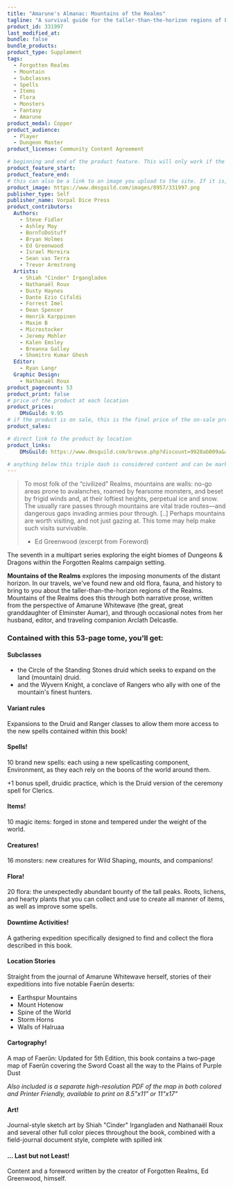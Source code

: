 ```yaml
---
title: "Amarune's Almanac: Mountains of the Realms"
tagline: "A survival guide for the taller-than-the-horizon regions of Forgotten Realms"
product_id: 331997
last_modified_at:
bundle: false
bundle_products:
product_type: Supplement
tags:
  - Forgotten Realms
  - Mountain
  - Subclasses
  - Spells
  - Items
  - Flora
  - Monsters
  - Fantasy
  - Amarune
product_medal: Copper
product_audience:
  - Player
  - Dungeon Master
product_license: Community Content Agreement

# beginning and end of the product feature. This will only work if the site is updated within several weeks of when the feature is supposed to happen. Making a new post counts as updating.
product_feature_start: 
product_feature_end: 
# this can also be a link to an image you upload to the site. If it is, it must start with a "/" or be a full link
product_image: https://www.dmsguild.com/images/8957/331997.png
publisher_type: Self
publisher_name: Vorpal Dice Press
product_contributors:
  Authors:
    - Steve Fidler
    - Ashley May
    - BornToDoStuff
    - Bryan Holmes
    - Ed Greenwood
    - Israel Moreira
    - Sean vas Terra
    - Trevor Armstrong
  Artists:
    - Shiah "Cinder" Irgangladen
    - Nathanaël Roux
    - Dusty Haynes
    - Dante Ezio Cifaldi
    - Forrest Imel
    - Dean Spencer
    - Henrik Karppinen
    - Maxim B
    - Microstocker
    - Jeremy Mohler
    - Kalen Emsley
    - Breanna Galley
    - Shomitro Kumar Ghosh
  Editor:
    - Ryan Langr
  Graphic Design:
    - Nathanaël Roux
product_pagecount: 53
product_print: false
# price of the product at each location
product_prices:
    DMsGuild: 9.95
# if the product is on sale, this is the final price of the on-sale product for each location that it is on sale. The sales % will be calculated and displayed based on the difference between product_prices and product_sales
product_sales:

# direct link to the product by location
product_links:
    DMsGuild: https://www.dmsguild.com/browse.php?discount=9928ab009a&affiliate_id=1713687

# anything below this triple dash is considered content and can be markup or html. It should be fully HTML compatible as long as your tags are formatted correctly.
---
```

> To most folk of the “civilized” Realms, mountains are walls: no-go areas prone to avalanches, roamed by fearsome monsters, and beset by frigid winds and, at their loftiest heights, perpetual ice and snow. The usually rare passes through mountains are vital trade routes—and dangerous gaps invading armies pour through. [..] Perhaps mountains are worth visiting, and not just gazing at. This tome may help make such visits survivable.
> - Ed Greenwood (excerpt from Foreword)

The seventh in a multipart series exploring the eight biomes of Dungeons & Dragons within the Forgotten Realms campaign setting.

**Mountains of the Realms** explores the imposing monuments of the distant horizon. In our travels, we've found new and old flora, fauna, and history to bring to you about the taller-than-the-horizon regions of the Realms. Mountains of the Realms does this through both narrative prose, written from the perspective of Amarune Whitewave (the great, great granddaughter of Elminster Aumar), and through occasional notes from her husband, editor, and traveling companion Arclath Delcastle.

### Contained with this 53-page tome, you'll get:

#### Subclasses
- the Circle of the Standing Stones druid which seeks to expand on the land (mountain) druid.
- and the Wyvern Knight, a conclave of Rangers who ally with one of the mountain's finest hunters.

#### Variant rules
Expansions to the Druid and Ranger classes to allow them more access to the new spells contained within this book!

#### Spells!
10 brand new spells: each using a new spellcasting component, Environment, as they each rely on the boons of the world around them.

+1 bonus spell, druidic practice, which is the Druid version of the ceremony spell for Clerics.

#### Items!
10 magic items: forged in stone and tempered under the weight of the world.

#### Creatures!
16 monsters: new creatures for Wild Shaping, mounts, and companions!

#### Flora!
20 flora: the unexpectedly abundant bounty of the tall peaks. Roots, lichens, and hearty plants that you can collect and use to create all manner of items, as well as improve some spells.

#### Downtime Activities!
A gathering expedition specifically designed to find and collect the flora described in this book.

#### Location Stories
Straight from the journal of Amarune Whitewave herself, stories of their expeditions into five notable Faerûn deserts:
- Earthspur Mountains
- Mount Hotenow
- Spine of the World
- Storm Horns
- Walls of Halruaa

#### Cartography!
A map of Faerûn: Updated for 5th Edition, this book contains a two-page map of Faerûn covering the Sword Coast all the way to the Plains of Purple Dust

*Also included is a separate high-resolution PDF of the map in both colored and Printer Friendly, available to print on 8.5"x11" or 11"x17"*

#### Art!
Journal-style sketch art by Shiah "Cinder" Irgangladen and Nathanaël Roux and several other full color pieces throughout the book, combined with a field-journal document style, complete with spilled ink

#### ... Last but not Least!

Content and a foreword written by the creator of Forgotten Realms, Ed Greenwood, himself.